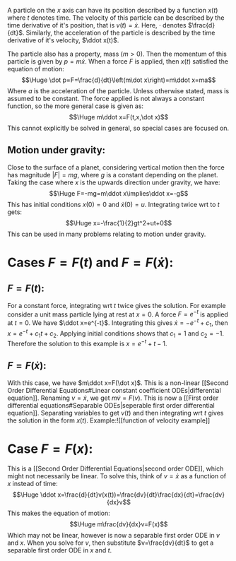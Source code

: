
A particle on the $x$ axis can have its position described by a function $x(t)$ where $t$ denotes time. The velocity of this particle can be described by the time derivative of it's position, that is $v(t)=\dot x$. Here, $\cdot$ denotes $\frac{d}{dt}$. Similarly, the acceleration of the particle is described by the time derivative of it's velocity, $\ddot x(t)$.

The particle also has a property, mass ($m>0$). Then the momentum of this particle is given by $p=m\dot x$. When a force $F$ is applied, then $x(t)$ satisfied the equation of motion:$$\Huge \dot p=F=\frac{d}{dt}\left(m\dot x\right)=m\ddot x=ma$$Where $a$ is the acceleration of the particle. Unless otherwise stated, mass is assumed to be constant. The force applied is not always a constant function, so the more general case is given as:$$\Huge m\ddot x=F(t,x,\dot x)$$This cannot explicitly be solved in general, so special cases are focused on. 

## Motion under gravity:

Close to the surface of a planet, considering vertical motion then the force has magnitude $|F|=mg$, where $g$ is a constant depending on the planet. Taking the case where $x$ is the upwards direction under gravity, we have:$$\Huge F=-mg=m\ddot x\implies\ddot x=-g$$This has initial conditions $x(0)=0$ and $\dot x(0)=u$. Integrating twice wrt to $t$ gets:$$\Huge x=-\frac{1}{2}gt^2+ut+0$$This can be used in many problems relating to motion under gravity.

# Cases $F=F(t)$ and $F=F(\dot x)$:

## $F=F(t)$:

For a constant force, integrating wrt $t$ twice gives the solution. For example consider a unit mass particle lying at rest at $x=0$. A force $F=e^{-t}$ is applied at $t=0$. We have $\ddot x=e^{-t}$. Integrating this gives $\dot x=-e^{-t}+c_1$, then $x=e^{-t}+c_1t+c_2$. Applying initial conditions shows that $c_1=1$ and $c_2=-1$. Therefore the solution to this example is $x=e^{-t}+t-1$.

## $F=F(\dot x)$:

With this case, we have $m\ddot x=F(\dot x)$. This is a non-linear [[Second Order Differential Equations#Linear constant coefficient ODEs|differential equation]]. Renaming $v=\dot x$, we get $m\dot v=F(v)$. This is now a [[First order differential equations#Separable ODEs|seperable first order differential equation]]. Separating variables to get $v(t)$ and then integrating wrt $t$ gives the solution in the form $x(t)$. Example:![[function of velocity example]]
# Case $F=F(x)$:

This is a [[Second Order Differential Equations|second order ODE]], which might not necessarily be linear. To solve this, think of $v=\dot x$ as a function of $x$ instead of time:$$\Huge \ddot x=\frac{d}{dt}v(x(t))=\frac{dv}{dt}\frac{dx}{dt}=\frac{dv}{dx}v$$This makes the equation of motion:$$\Huge m\frac{dv}{dx}v=F(x)$$Which may not be linear, however is now a separable first order ODE in $v$ and $x$. When you solve for $v$, then substitute $v=\frac{dv}{dt}$ to get a separable first order ODE in $x$ and $t$.